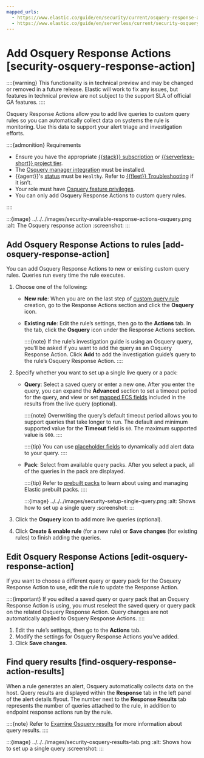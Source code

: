 ```yaml
---
mapped_urls:
  - https://www.elastic.co/guide/en/security/current/osquery-response-action.html
  - https://www.elastic.co/guide/en/serverless/current/security-osquery-response-action.html
---
```


# Add Osquery Response Actions [security-osquery-response-action]

::::{warning}
This functionality is in technical preview and may be changed or removed in a future release. Elastic will work to fix any issues, but features in technical preview are not subject to the support SLA of official GA features.
::::


Osquery Response Actions allow you to add live queries to custom query rules so you can automatically collect data on systems the rule is monitoring. Use this data to support your alert triage and investigation efforts.

::::{admonition} Requirements
* Ensure you have the appropriate [{{stack}} subscription](https://www.elastic.co/pricing) or [{{serverless-short}} project tier](../../../deploy-manage/deploy/elastic-cloud/project-settings.md).
* The [Osquery manager integration](manage-integration.md) must be installed.
* {{agent}}'s [status](/reference/ingestion-tools/fleet/monitor-elastic-agent.md) must be `Healthy`. Refer to [{{fleet}} Troubleshooting](/troubleshoot/ingest/fleet/common-problems.md) if it isn’t.
* Your role must have [Osquery feature privileges](/solutions/security/investigate/osquery.md).
* You can only add Osquery Response Actions to custom query rules.

::::


:::{image} ../../../images/security-available-response-actions-osquery.png
:alt: The Osquery response action
:screenshot:
:::


## Add Osquery Response Actions to rules [add-osquery-response-action]

You can add Osquery Response Actions to new or existing custom query rules. Queries run every time the rule executes.

1. Choose one of the following:

    * **New rule**: When you are on the last step of [custom query rule](/solutions/security/detect-and-alert/create-detection-rule.md#create-custom-rule) creation, go to the Response Actions section and click the **Osquery** icon.
    * **Existing rule**: Edit the rule’s settings, then go to the **Actions** tab. In the tab, click the **Osquery** icon under the Response Actions section.

        ::::{note}
        If the rule’s investigation guide is using an Osquery query, you’ll be asked if you want to add the query as an Osquery Response Action. Click **Add** to add the investigation guide’s query to the rule’s Osquery Response Action.
        ::::

2. Specify whether you want to set up a single live query or a pack:

    * **Query**: Select a saved query or enter a new one. After you enter the query, you can expand the **Advanced** section to set a timeout period for the query, and view or set [mapped ECS fields](/solutions/security/investigate/osquery.md#osquery-map-fields) included in the results from the live query (optional).

        ::::{note}
        Overwriting the query’s default timeout period allows you to support queries that take longer to run. The default and minimum supported value for the **Timeout** field is `60`. The maximum supported value is `900`.
        ::::


        ::::{tip}
        You can use [placeholder fields](/solutions/security/investigate/use-placeholder-fields-in-osquery-queries.md) to dynamically add alert data to your query.
        ::::

    * **Pack**: Select from available query packs. After you select a pack, all of the queries in the pack are displayed.

        ::::{tip}
        Refer to [prebuilt packs](/solutions/security/investigate/osquery.md#osquery-prebuilt-packs-queries) to learn about using and managing Elastic prebuilt packs.
        ::::


        :::{image} ../../../images/security-setup-single-query.png
        :alt: Shows how to set up a single query
        :screenshot:
        :::

3. Click the **Osquery** icon to add more live queries (optional).
4. Click **Create & enable rule** (for a new rule) or **Save changes** (for existing rules) to finish adding the queries.


## Edit Osquery Response Actions [edit-osquery-response-action]

If you want to choose a different query or query pack for the Osquery Response Action to use, edit the rule to update the Response Action.

::::{important}
If you edited a saved query or query pack that an Osquery Response Action is using, you must reselect the saved query or query pack on the related Osquery Response Action. Query changes are not automatically applied to Osquery Response Actions.
::::


1. Edit the rule’s settings, then go to the **Actions** tab.
2. Modify the settings for Osquery Response Actions you’ve added.
3. Click **Save changes**.


## Find query results [find-osquery-response-action-results]

When a rule generates an alert, Osquery automatically collects data on the host. Query results are displayed within the **Response** tab in the left panel of the alert details flyout. The number next to the **Response Results** tab represents the number of queries attached to the rule, in addition to endpoint response actions run by the rule.

::::{note}
Refer to [Examine Osquery results](/solutions/security/investigate/examine-osquery-results.md) for more information about query results.
::::


:::{image} ../../../images/security-osquery-results-tab.png
:alt: Shows how to set up a single query
:screenshot:
:::
